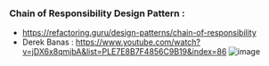 ### Chain of Responsibility Design Pattern :
* https://refactoring.guru/design-patterns/chain-of-responsibility
* Derek Banas : https://www.youtube.com/watch?v=jDX6x8qmjbA&list=PLE7E8B7F4856C9B19&index=86
![image](https://user-images.githubusercontent.com/30351771/134654302-949a5fad-dbde-4a38-843e-cc6eb5bd4c30.png)
